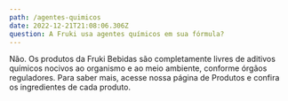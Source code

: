 ```yaml
---
path: /agentes-quimicos
date: 2022-12-21T21:08:06.306Z
question: A Fruki usa agentes químicos em sua fórmula?
---
```

Não. Os produtos da Fruki Bebidas são completamente livres de aditivos
químicos nocivos ao organismo e ao meio ambiente, conforme órgãos reguladores.
Para saber mais, acesse nossa página de Produtos e confira os ingredientes de
cada produto.
